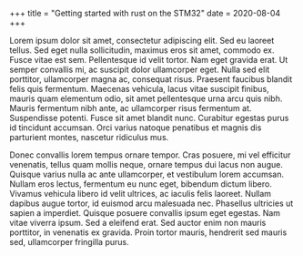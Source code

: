 +++
title = "Getting started with rust on the STM32"
date = 2020-08-04
+++

 Lorem ipsum dolor sit amet, consectetur adipiscing elit. Sed eu laoreet tellus. Sed eget nulla sollicitudin, maximus eros sit amet, commodo ex. Fusce vitae est sem. Pellentesque id velit tortor. Nam eget gravida erat. Ut semper convallis mi, ac suscipit dolor ullamcorper eget. Nulla sed elit porttitor, ullamcorper magna ac, consequat risus. Praesent faucibus blandit felis quis fermentum. Maecenas vehicula, lacus vitae suscipit finibus, mauris quam elementum odio, sit amet pellentesque urna arcu quis nibh. Mauris fermentum nibh ante, ac ullamcorper risus fermentum at. Suspendisse potenti. Fusce sit amet blandit nunc. Curabitur egestas purus id tincidunt accumsan. Orci varius natoque penatibus et magnis dis parturient montes, nascetur ridiculus mus.

Donec convallis lorem tempus ornare tempor. Cras posuere, mi vel efficitur venenatis, tellus quam mollis neque, ornare tempus dui lacus non augue. Quisque varius nulla ac ante ullamcorper, et vestibulum lorem accumsan. Nullam eros lectus, fermentum eu nunc eget, bibendum dictum libero. Vivamus vehicula libero id velit ultrices, ac iaculis felis laoreet. Nullam dapibus augue tortor, id euismod arcu malesuada nec. Phasellus ultricies ut sapien a imperdiet. Quisque posuere convallis ipsum eget egestas. Nam vitae viverra ipsum. Sed a eleifend erat. Sed auctor enim non mauris porttitor, in venenatis ex gravida. Proin tortor mauris, hendrerit sed mauris sed, ullamcorper fringilla purus. 